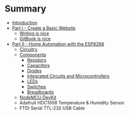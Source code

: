 # Summary

* [Introduction](README.md)
* [Part I - Create a Basic Website](part1/README.md)
   * [Writing is nice](part1/writing.md)
   * [GitBook is nice](part1/gitbook.md)
* [Part II - Home Automation with the ESP8266](home-automation/README.md)
   * [Circuitry](home-automation/circuitry.md)
   * [Components](home-automation/components.md)
     * [Resistors](home-automation/resistors.md)
     * [Capacitors](home-automation/capacitors.md)
     * [Diodes](home-automation/diodes.md)
     * [Integrated Circuits and Microcontrollers](home-automation/integrated-circuits.md)
     * [LEDs](home-automation/led.md)
     * [Switches](home-automation/switches.md)
     * [Breadboards](home-automation/breadboards.md)
   * [NodeMCU DevKit](home-automation/nodemcu-devkit.md)
   * Adafruit HDC1008 Temperature & Humidity Sensor
   * FTDI Serial TTL-232 USB Cable

